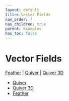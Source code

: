 ```yaml
---
layout: default
title: Vector Fields
nav_order: 7
has_children: true
parent: Examples
has_toc: false
---
```

# Vector Fields

[Feather](vector-fields/feather.md) | [Quiver](vector-fields/quiver.md) | [Quiver 3D](vector-fields/quiver-3d.md)
 

- [Quiver](vector-fields/quiver.md)
- [Quiver 3D](vector-fields/quiver-3d.md)
- [Feather](vector-fields/feather.md)


<!-- Generated with mdsplit: https://github.com/alandefreitas/mdsplit -->
